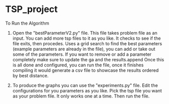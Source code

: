 # TSP_project

To Run the Algorithm

1. Open the "bestParameterV2.py" file. This file takes problem file as an input. You can add more tsp files to it as you like. It checks to see if the file exits, then procedes.
    Uses a grid search to find the best parameters (example parameters are already in the file), you can add or take out some of the parameters. If you want to remove or add a parameter completely make sure to update the ga and the results.append
    Once this is all done and configured, you can run the file, once it finishes compiling it would generate a csv file to showcase the results ordered by best distance.

2. To produce the graphs you can use the "experiments.py" file. Edit the configurations for you parameters as you like.
    Pick the tsp file you want as your problem file. It only works one at a time.
    Then run the file. 
